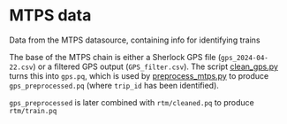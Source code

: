 # MTPS data
Data from the MTPS datasource, containing info for identifying trains

The base of the MTPS chain is either a Sherlock GPS file (`gps_2024-04-22.csv`) or a filtered GPS output (`GPS_filter.csv`). 
The script [clean_gps.py](../../src/clean/clean_gps.py) turns this into `gps.pq`,
which is used by [preprocess_mtps.py](../../src/clean/preprocess_mtps.py) to produce `gps_preprocessed.pq` (where `trip_id` has been identified).

`gps_preprocessed` is later combined with `rtm/cleaned.pq` to produce `rtm/train.pq`
